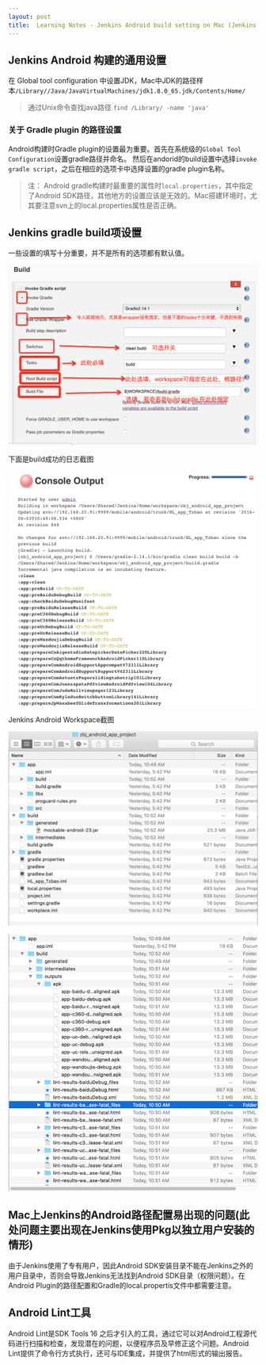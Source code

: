 ```yaml
---
layout: post
title:  Learning Notes - Jenkins Android build setting on Mac (Jenkins installed by pkg)
---
```

	
## Jenkins Android 构建的通用设置
在 Global tool configuration 中设置JDK，Mac中JDK的路径样本`/Library//Java/JavaVirtualMachines/jdk1.8.0_65.jdk/Contents/Home/`

> 通过Unix命令查找java路径 `find /Library/ -name 'java'`
	
### 关于 Gradle plugin 的路径设置
Android构建时Gradle plugin的设置最为重要。首先在系统级的`Global Tool Configuration`设置gradle路径并命名。 然后在andorid的build设置中选择`invoke gradle script`，之后在相应的选项卡中选择设置的gradle plugin名称。

> 注： Android gradle构建时最重要的属性时`local.properties`，其中指定了Android SDK路径，其他地方的设置应该是无效的。Mac搭建环境时，尤其要注意svn上的local.properties属性是否正确。


## Jenkins gradle build项设置
一些设置的填写十分重要，并不是所有的选项都有默认值。

![jenkins-android-grandle-config](/asset/technical/jenkins-android-grandle-config.png)

下面是build成功的日志截图

![jenkins-android-gradle-log-1](/asset/technical/jenkins-android-gradle-log-1.png)

Jenkins Android Workspace截图

![jenkins-workspace-1](/asset/technical/jenkins-workspace-1.png)

![jenkins-workspace-2](/asset/technical/jenkins-workspace-2.png)


## Mac上Jenkins的Android路径配置易出现的问题(此处问题主要出现在Jenkins使用Pkg以**独立用户**安装的情形)
由于Jenkins使用了专有用户，因此Android SDK安装目录不能在Jenkins之外的用户目录中，否则会导致Jenkins无法找到Android SDK目录（权限问题）。在Android Plugin的路径配置和Gradle的local.propertis文件中都需要注意。

## Android Lint工具
Android Lint是SDK Tools 16 之后才引入的工具，通过它可以对Android工程源代码进行扫描和检查，发现潜在的问题，以便程序员及早修正这个问题。Android Lint提供了命令行方式执行，还可与IDE集成，并提供了html形式的输出报告。




